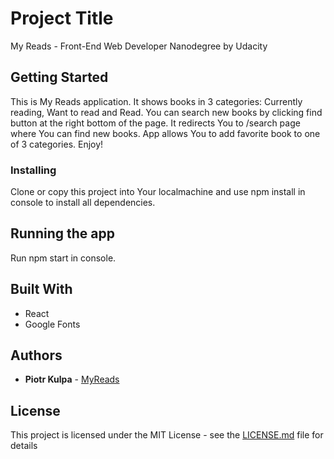 # Project Title

My Reads - Front-End Web Developer Nanodegree by Udacity

## Getting Started

This is My Reads application. It shows books in 3 categories: Currently reading, Want to read and Read. You can search new books by clicking find button at the right bottom of the page. It redirects You to /search page where You can find new books. App allows You to add favorite book to one of 3 categories. Enjoy!

### Installing

Clone or copy this project into Your localmachine and use npm install in console to install all dependencies.

## Running the app

Run npm start in console.

## Built With

* React
* Google Fonts


## Authors

* **Piotr Kulpa** - [MyReads](https://github.com/PiotrKulpa/MyReads)

## License

This project is licensed under the MIT License - see the [LICENSE.md](https://en.wikipedia.org/wiki/MIT_License) file for details
